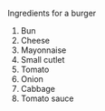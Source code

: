    Ingredients for a burger
1) Bun
2) Cheese
3) Mayonnaise
4) Small cutlet
5) Tomato
6) Onion
7) Cabbage
8) Tomato sauce